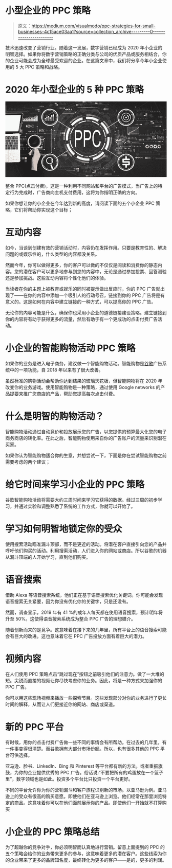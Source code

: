 # 小型企业的 PPC 策略

> 原文：<https://medium.com/visualmodo/ppc-strategies-for-small-businesses-4c15ace03aa1?source=collection_archive---------0----------------------->

技术迅速改变了营销行业。随着这一发展，数字营销已经成为 2020 年小企业的明智选择。如果你将数字营销策略的正确分类与公司的优质产品或服务相结合，你的企业可能会成为全球最受欢迎的企业。在这篇文章中，我们将分享今年小企业使用的 5 大 PPC 策略和战略。

# 2020 年小型企业的 5 种 PPC 策略

![](img/6a09b2cfed3386ba2b835ea0818487c2.png)

整合 PPC(点击付费)，这是一种利用不同网站和平台的广告模式，当广告上的特定行为完成时，广告商向主机支付费用，这将为你指明正确的方向。

如果你想让你的小企业在今年达到新的高度，请阅读下面的五个小企业 PPC 策略，它们将帮助你实现这个目标；

# 互动内容

如今，当谈到创建有效的营销活动时，内容仍在发挥作用。只要是教育性的、解决问题的或娱乐性的，什么类型的内容都没关系。

然而今年，你可以做得更多，你的客户可以做的不仅仅是阅读和消费你的静态内容。您的潜在客户可以更多地参与到您的内容中，无论是通过参加投票、回答测验还是参加挑战。这些互动内容将个性化他们的体验。

当读者在你的主题上被教育或娱乐的同时被提示做出反应时，你的 PPC 广告就出现了——在你的内容中添加一个吸引人的行动号召，链接到你的 PPC 广告将是有意义的。这是如何在内容中建立链接的一种方式，可以提高你的 PPC 广告。

无论你的内容可能是什么，确保你也采用小企业的道德链接建设策略。建立链接到你的内容将有助于获得更多的流量，然后有助于有一个更成功的点击付费广告活动。

# 小企业的智能购物活动 PPC 策略

如果你的业务是进入电子商务，建议做一个智能购物活动。智能购物是[谷歌](https://visualmodo.com/increasing-your-local-seo-presence-with-optimized-reviews/)广告系统中的一项功能，自 2018 年以来有了很大改善。

虽然标准的购物活动会帮助你达到结果的玻璃天花板，但智能购物将在 2020 年改变你的业务游戏。使用智能购物是一种策略，通过使用 Google networks 的产品提要来推广您商店的产品，帮助您提高每次点击付费。

# 什么是明智的购物活动？

智能购物活动通过自动竞价和投放展示您的广告，以您提供的预算最大化您的电子商务商店的转化率。在此之后，智能购物使用来自你的广告账户的流量来识别潜在买家。

如果你认为智能购物适合你的生意，并想尝试一下，下面是你在尝试智能购物之前需要考虑的两个建议；

# 给它时间来学习小企业的 PPC 策略

谷歌智能购物活动将需要大约三周时间来学习它获得的数据。经过三周的初步学习，并通过实验和调整熟悉了系统的工作方式，你就可以开始了。

# 学习如何明智地锁定你的受众

使用搜索活动瞄准漏斗顶部，而不是更近的活动。将潜在客户直接引向您的产品并呼吁他们购买的活动。利用搜索活动，人们进入你的网站或商店。所以谷歌的机器从漏斗顶端的人开始学习，直到他们购买。

# 语音搜索

借助 Alexa 等语音搜索系统，他们正在基于语音搜索优化关键词。你可能会发现语音搜索无关紧要，因为你没有优化你的关键字，只是还没有。

然而，调查显示，2019 年有 41 %的成年人每天都在使用语音搜索，预计明年将升至 50%。这使得语音搜索系统成为整合 PPC 广告的理想媒介。

随着创新而来的是竞争。这意味着在接下来的几年里，所有平台上的语音搜索可能会有巨大的改进。这也意味着它在 PPC 广告投放方面有着巨大的潜力。

# 视频内容

在人们使用 PPC 策略点击“跳过现在”按钮之前吸引他们的注意力。做了一大堆的短。尖锐而直接的视频让你尽快考虑你的业务。因此，将是一种方式来加强你的 PPC 广告。

你可以用这些现场视频来播放一些探索节目。这些发现部分对你的业务进行了更长时间的解释，从而让人们更接近你的网站、商店或渠道。

# 新的 PPC 平台

有时候，用你的点击付费广告做一些不同的事情会有所帮助。在过去的几年里，有一件事变得很清楚。而谷歌拥有大部分市场份额。所以，也有很多其他的 PPC 平台可供选择。

亚马逊、脸书、LinkedIn、Bing 和 Pinterest 等平台都有新的方法。或者重振旗鼓，为你的企业提供优秀的 PPC 广告。俗话说:“不要把所有的鸡蛋放在一个篮子里”，数字领域也是如此。投资多个平台比只投资一个平台更好。

不同的平台允许你为你的营销漏斗和客户旅程识别新的市场。以亚马逊为例。亚马逊上的受众有很高的购买意愿。即使他们在亚马逊上浏览。他们经常在那里浏览特定的商品。这意味着你可以在他们面前展示你的产品。即使他们一开始就不打算购买

# 小企业的 PPC 策略总结

为了超越你的竞争对手，你必须明智而认真地进行营销。留意上面提到的 PPC 的五个策略会给你的业务带来更多的参与，这意味着更多的潜在客户。这些线索为你的企业带来了更多的品牌知名度，最终转化为更多的客户——是的，更多的利润。